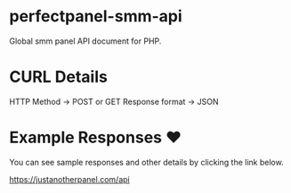 # perfectpanel-smm-api
Global smm panel API document for PHP.

# CURL Details

HTTP Method -> POST or GET
Response format -> JSON

# Example Responses ❤
You can see sample responses and other details by clicking the link below.

https://justanotherpanel.com/api
